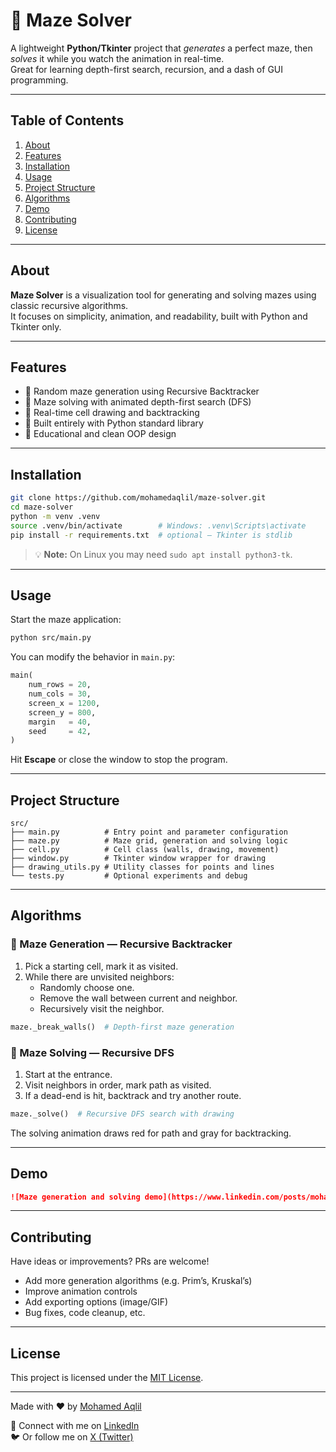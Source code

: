 # 🧩 Maze Solver

A lightweight **Python/Tkinter** project that *generates* a perfect maze, then *solves* it while you watch the animation in real-time.  
Great for learning depth-first search, recursion, and a dash of GUI programming.

---

## Table of Contents
1. [About](#about)
2. [Features](#features)
3. [Installation](#installation)
4. [Usage](#usage)
5. [Project Structure](#project-structure)
6. [Algorithms](#algorithms)
7. [Demo](#demo)
8. [Contributing](#contributing)
9. [License](#license)

---

## About

**Maze Solver** is a visualization tool for generating and solving mazes using classic recursive algorithms.  
It focuses on simplicity, animation, and readability, built with Python and Tkinter only.

---

## Features

- 🔀 Random maze generation using Recursive Backtracker  
- 🧠 Maze solving with animated depth-first search (DFS)  
- 🎨 Real-time cell drawing and backtracking  
- 🧰 Built entirely with Python standard library  
- 🧪 Educational and clean OOP design  

---

## Installation

```bash
git clone https://github.com/mohamedaqlil/maze-solver.git
cd maze-solver
python -m venv .venv
source .venv/bin/activate        # Windows: .venv\Scripts\activate
pip install -r requirements.txt  # optional – Tkinter is stdlib
```

> 💡 **Note:** On Linux you may need `sudo apt install python3-tk`.

---

## Usage

Start the maze application:

```bash
python src/main.py
```

You can modify the behavior in `main.py`:

```python
main(
    num_rows = 20,
    num_cols = 30,
    screen_x = 1200,
    screen_y = 800,
    margin   = 40,
    seed     = 42,
)
```

Hit **Escape** or close the window to stop the program.

---

## Project Structure

```
src/
├── main.py          # Entry point and parameter configuration
├── maze.py          # Maze grid, generation and solving logic
├── cell.py          # Cell class (walls, drawing, movement)
├── window.py        # Tkinter window wrapper for drawing
├── drawing_utils.py # Utility classes for points and lines
└── tests.py         # Optional experiments and debug
```

---

## Algorithms

### 🔧 Maze Generation — Recursive Backtracker

1. Pick a starting cell, mark it as visited.  
2. While there are unvisited neighbors:
   - Randomly choose one.
   - Remove the wall between current and neighbor.
   - Recursively visit the neighbor.

```python
maze._break_walls()  # Depth-first maze generation
```

### 🧭 Maze Solving — Recursive DFS

1. Start at the entrance.  
2. Visit neighbors in order, mark path as visited.  
3. If a dead-end is hit, backtrack and try another route.

```python
maze._solve()  # Recursive DFS search with drawing
```

The solving animation draws red for path and gray for backtracking.

---

## Demo

```markdown
![Maze generation and solving demo](https://www.linkedin.com/posts/mohamedaqlil_python-bootdev-mazesolver-activity-7324563449965940736-LySA?utm_source=share&utm_medium=member_desktop&rcm=ACoAADPOQH0Ba0HWavqnXsQUrHBwJDoqTmwO_aI)
```

---

## Contributing

Have ideas or improvements? PRs are welcome!

- Add more generation algorithms (e.g. Prim’s, Kruskal’s)  
- Improve animation controls  
- Add exporting options (image/GIF)  
- Bug fixes, code cleanup, etc.  

---

## License

This project is licensed under the [MIT License](LICENSE).

---

Made with ❤️ by [Mohamed Aqlil](https://github.com/mohamedaqlil)

🔗 Connect with me on [LinkedIn](https://www.linkedin.com/in/mohamedaqlil/)  
🐦 Or follow me on [X (Twitter)](https://x.com/aqlil_mohamed)
